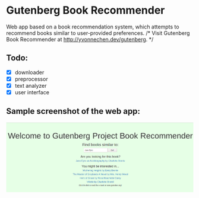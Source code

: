 # Gutenberg Book Recommender

Web app based on a book recommendation system, which attempts to recommend books similar to user-provided preferences. 
/*
Visit Gutenberg Book Recommender at http://yvonnechen.dev/gutenberg.
*/

## Todo:
 - [x] downloader
 - [x] preprocessor
 - [x] text analyzer
 - [x] user interface
 
## Sample screenshot of the web app:
![alt text](https://github.com/YvonneChenCS/book-recommender/blob/master/Screenshot.png)
